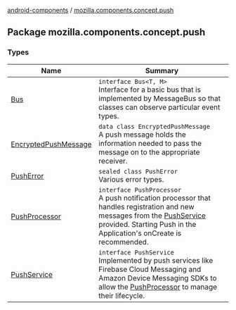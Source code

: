 [android-components](../index.md) / [mozilla.components.concept.push](./index.md)

## Package mozilla.components.concept.push

### Types

| Name | Summary |
|---|---|
| [Bus](-bus/index.md) | `interface Bus<T, M>`<br>Interface for a basic bus that is implemented by MessageBus so that classes can observe particular event types. |
| [EncryptedPushMessage](-encrypted-push-message/index.md) | `data class EncryptedPushMessage`<br>A push message holds the information needed to pass the message on to the appropriate receiver. |
| [PushError](-push-error/index.md) | `sealed class PushError`<br>Various error types. |
| [PushProcessor](-push-processor/index.md) | `interface PushProcessor`<br>A push notification processor that handles registration and new messages from the [PushService](-push-service/index.md) provided. Starting Push in the Application's onCreate is recommended. |
| [PushService](-push-service/index.md) | `interface PushService`<br>Implemented by push services like Firebase Cloud Messaging and Amazon Device Messaging SDKs to allow the [PushProcessor](-push-processor/index.md) to manage their lifecycle. |
